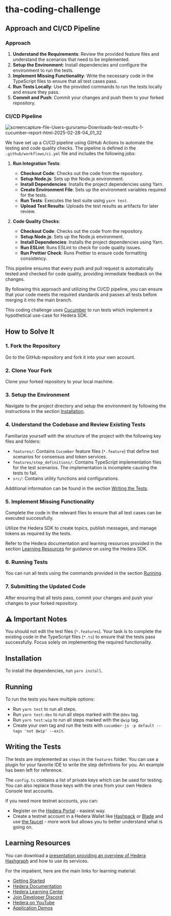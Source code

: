 # tha-coding-challenge

## Approach and CI/CD Pipeline

### Approach

1. **Understand the Requirements**: Review the provided feature files and understand the scenarios that need to be implemented.
2. **Setup the Environment**: Install dependencies and configure the environment to run the tests.
3. **Implement Missing Functionality**: Write the necessary code in the TypeScript files to ensure that all test cases pass.
4. **Run Tests Locally**: Use the provided commands to run the tests locally and ensure they pass.
5. **Commit and Push**: Commit your changes and push them to your forked repository.

### CI/CD Pipeline

![screencapture-file-Users-gururamu-Downloads-test-results-1-cucumber-report-html-2025-02-28-04_01_32](https://github.com/user-attachments/assets/0c353ff9-3166-4d50-85ec-17edbb541d2a)

We have set up a CI/CD pipeline using GitHub Actions to automate the testing and code quality checks. The pipeline is defined in the `.github/workflows/ci.yml` file and includes the following jobs:

1. **Run Integration Tests**:

   - **Checkout Code**: Checks out the code from the repository.
   - **Setup Node.js**: Sets up the Node.js environment.
   - **Install Dependencies**: Installs the project dependencies using Yarn.
   - **Create Environment File**: Sets up the environment variables required for the tests.
   - **Run Tests**: Executes the test suite using `yarn test`.
   - **Upload Test Results**: Uploads the test results as artifacts for later review.

2. **Code Quality Checks**:
   - **Checkout Code**: Checks out the code from the repository.
   - **Setup Node.js**: Sets up the Node.js environment.
   - **Install Dependencies**: Installs the project dependencies using Yarn.
   - **Run ESLint**: Runs ESLint to check for code quality issues.
   - **Run Prettier Check**: Runs Prettier to ensure code formatting consistency.

This pipeline ensures that every push and pull request is automatically tested and checked for code quality, providing immediate feedback on the changes.

By following this approach and utilizing the CI/CD pipeline, you can ensure that your code meets the required standards and passes all tests before merging it into the main branch.

This coding challenge uses [Cucumber](https://cucumber.io/) to run tests which implement a hypothetical use-case for Hedera SDK.

## How to Solve It

### 1. Fork the Repository

Go to the GitHub repository and fork it into your own account.

### 2. Clone Your Fork

Clone your forked repository to your local machine.

### 3. Setup the Environment

Navigate to the project directory and setup the environment by following the instructions in the section [Installation](#installation).

### 4. Understand the Codebase and Review Existing Tests

Familiarize yourself with the structure of the project with the following key files and folders:

- `features/`: Contains `Cucumber` feature files (`*.feature`) that define test scenarios for consensus and token services.
- `features/step_definitions/`: Contains TypeScript implementation files for the test scenarios. The implementation is incomplete causing the tests to fail.
- `src/`: Contains utility functions and configurations.

Additional information can be found in the section [Writing the Tests](#writing-the-tests).

### 5. Implement Missing Functionality

Complete the code in the relevant files to ensure that all test cases can be executed successfully.

Utilize the Hedera SDK to create topics, publish messages, and manage tokens as required by the tests.

Refer to the Hedera documentation and learning resources provided in the section [Learning Resources](#learning-resources) for guidance on using the Hedera SDK.

### 6. Running Tests

You can run all tests using the commands provided in the section [Running](#running).

### 7. Submitting the Updated Code

After ensuring that all tests pass, commit your changes and push your changes to your forked repository.

## ⚠️ Important Notes

You should not edit the test files (`*.features`). Your task is to complete the existing code in the TypeScript files (`*.ts`) to ensure that the tests pass successfully. Focus solely on implementing the required functionality.

## Installation

To install the dependencies, run `yarn install`.

## Running

To run the tests you have multiple options:

- Run `yarn test` to run all steps.
- Run `yarn test:dev` to run all steps marked with the `@dev` tag.
- Run `yarn test:wip` to run all steps marked with the `@wip` tag.
- Create your own tag and run the tests with `cucumber-js -p default --tags 'not @wip' --exit`.

## Writing the Tests

The tests are implemented as `steps` in the `features` folder. You can use a plugin for your favorite IDE to write the step definitions for you. An example has been left for reference.

The `config.ts` contains a list of private keys which can be used for testing. You can also replace those keys with the ones from your own Hedera Console test accounts.

If you need more testnet accounts, you can:

- Register on the [Hedera Portal](https://portal.hedera.com/register) - easiest way.
- Create a testnet account in a Hedera Wallet like [Hashpack](https://www.hashpack.app/) or [Blade](https://bladewallet.io/) and use [the faucet](https://portal.hedera.com) - more work but allows you to better understand what is going on.

## Learning Resources

You can download a [presentation providing an overview of Hedera Hashgraph](https://hashgraph.atlassian.net/wiki/external/NTdiYjA4ZDZiMWQxNDAzNjg4NTI3ODgyZjE0YzU1MjY) and how to use its services.

For the impatient, here are the main links for learning material:

- [Getting Started](https://hedera.com/get-started)
- [Hedera Documentation](https://docs.hedera.com/hedera)
- [Hedera Learning Center](https://hedera.com/learning/what-is-hedera-hashgraph)
- [Join Developer Discord](https://hedera.com/discord)
- [Hedera on YouTube](https://www.youtube.com/c/HederaHashgraph)
- [Application Demos](https://docs.hedera.com/guides/resources/demo-applications)
